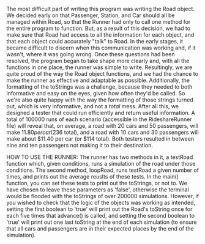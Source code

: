 The most difficult part of writing this program was writing the Road object. We decided early on that Passenger,
Station, and Car should all be managed within Road, so that the Runner had only to call one method for the entire
program to function. But, as a result of this decision, we had to make sure that Road had access to all the 
information for each object, and that each object could accurately "talk" to Road. In the early stages, it became
difficult to discern when this communication was working and, if it wasn't, where it was going wrong. Once these
questions had been resolved, the program began to take shape more clearly and, with all the functions in one place,
the runner was simple to write. Resultingly, we are quite proud of the way the Road object functions, and we had 
the chance to make the runner as effective and adaptable as possible. Additionally, the formatting of the toStrings
was a challenge, because they needed to both informative and easy on the eyes, given how often they'd be called. So
we're also quite happy with the way the formatting of those strings turned out, which is very informative, and not
a *total* mess. After all this, we designed a tester that could run efficiently and return useful information. A 
total of 100000 runs of each scenario (accessible in the RideshareRunner file) will reveal that, on average, a road
with 20 cars and 50 passengers, will make $11.80 per car ($236 total), and a road with 10 cars and 30 passengers
will make about $11.40 per car (or $114 total). Both testers resulted in between nine and ten passengers not 
making it to their destination. 

HOW TO USE THE RUNNER:
The runner has two methods in it, a testRoad function which, given conditions, runs a simulation of the road under
those conditions. The second method, loopRoad, runs testRoad a given number of times, and prints out the average
reuslts of these tests. In the main() function, you can set these tests to print out the toStrings, or not to. We
have chosen to leave these parameters as 'false', otherwise the terminal would be flooded with the toStrings of over
200000 simulations. However, if you wished to check that the logic of the objects was working as intended, setting 
the first boolean to 'true' will print out the Road's toString once for each five times that advance() is called, 
and setting the second boolean to 'true' will print out one last toString at the end of each simulation (to ensure
that all cars and passengers are in their expected places by the end of the simulation).